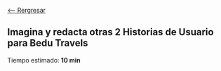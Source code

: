 [<-- Rergresar](../)

## Imagina y redacta otras 2 Historias de Usuario para Bedu Travels


Tiempo estimado: **10 min**